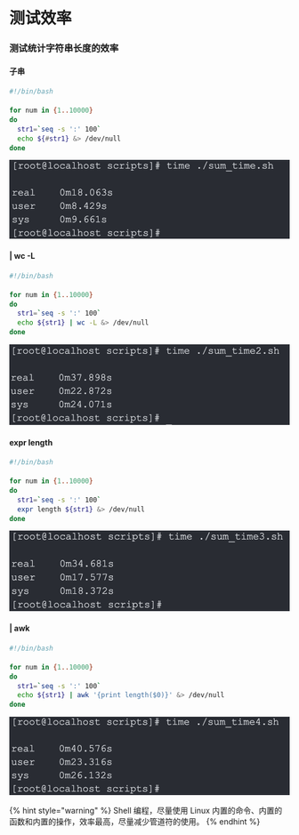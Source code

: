 # 测试效率

### 测试统计字符串长度的效率

#### 子串

```sh
#!/bin/bash

for num in {1..10000}
do
  str1=`seq -s ':' 100`
  echo ${#str1} &> /dev/null
done
```

![](<../../.gitbook/assets/image (55).png>)



#### | wc -L

```sh
#!/bin/bash

for num in {1..10000}
do
  str1=`seq -s ':' 100`
  echo ${str1} | wc -L &> /dev/null
done
```

![](<../../.gitbook/assets/image (62).png>)



#### expr length

```sh
#!/bin/bash

for num in {1..10000}
do
  str1=`seq -s ':' 100`
  expr length ${str1} &> /dev/null
done
```

![](<../../.gitbook/assets/image (117).png>)



#### | awk

```sh
#!/bin/bash

for num in {1..10000}
do
  str1=`seq -s ':' 100`
  echo ${str1} | awk '{print length($0)}' &> /dev/null
done
```

![](<../../.gitbook/assets/image (70).png>)



{% hint style="warning" %}
Shell 编程，尽量使用 Linux 内置的命令、内置的函数和内置的操作，效率最高，尽量减少管道符的使用。
{% endhint %}

